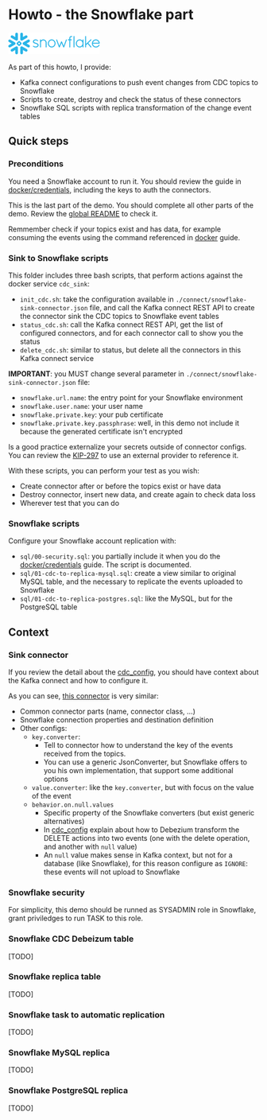 # Howto - the Snowflake part 

![Snowflake-logo](../.images/Snowflake_Logo.svg.png)

As part of this howto, I provide:

- Kafka connect configurations to push event changes from CDC topics to Snowflake
- Scripts to create, destroy and check the status of these connectors
- Snowflake SQL scripts with replica transformation of the change event tables

## Quick steps

### Preconditions

You need a Snowflake account to run it. You should review the guide in [docker/credentials],
including the keys to auth the connectors.

This is the last part of the demo. You should complete all other parts of the demo. 
Review the [global README](../README.md) to check it.

Remmember check if your topics exist and has data, for example consuming the events using the command referenced in 
[docker](../docker/README.md) guide.

### Sink to Snowflake scripts

This folder includes three bash scripts, that perform actions against the docker service `cdc_sink`:

- `init_cdc.sh`: take the configuration available in `./connect/snowflake-sink-connector.json` file, and call
    the Kafka connect REST API to create the connector sink the CDC topics to Snowflake event tables
- `status_cdc.sh`: call the Kafka connect REST API, get the list of configured 
    connectors, and for each connector call to show you the status
- `delete_cdc.sh`: similar to status, but delete all the connectors in this 
    Kafka connect service

**IMPORTANT**: you MUST change several parameter in `./connect/snowflake-sink-connector.json` file:
- `snowflake.url.name`: the entry point for your Snowflake environment
- `snowflake.user.name`: your user name
- `snowflake.private.key`: your pub certificate
- `snowflake.private.key.passphrase`: well, in this demo not include it because the generated certificate isn't encrypted

Is a good practice externalize your secrets outside of connector configs. You can review the [KIP-297] to use
an external provider to reference it.

With these scripts, you can perform your test as you wish:

- Create connector after or before the topics exist or have data
- Destroy connector, insert new data, and create again to check data loss
- Wherever test that you can do

### Snowflake scripts

Configure your Snowflake account replication with:

- `sql/00-security.sql`: you partially include it when you do the [docker/credentials] guide. The script is documented.
- `sql/01-cdc-to-replica-mysql.sql`: create a view similar to original MySQL table, and the necessary to replicate 
    the events uploaded to Snowflake
- `sql/01-cdc-to-replica-postgres.sql`: like the MySQL, but for the PostgreSQL table

## Context

### Sink connector

If you review the detail about the [cdc_config](../cdc_config/README.md), you should have context about the Kafka connect
and how to configure it.

As you can see, [this connector](./connect/snowflake-sink-connector.json) is very similar:
- Common connector parts (name, connector class, ...)
- Snowflake connection properties and destination definition
- Other configs:
   - `key.converter`: 
      - Tell to connector how to understand the key of the events received from the topics. 
      - You can use a generic JsonConverter, but Snowflake offers to you his own implementation, that support some additional options
   - `value.converter`: like the `key.converter`, but with focus on the value of the event
   - `behavior.on.null.values`
      - Specific property of the Snowflake converters (but exist generic alternatives)
      - In [cdc_config](../cdc_config/README.md) explain about how to Debezium transform the DELETE actions 
        into two events (one with the delete operation, and another with `null` value)
      - An `null` value makes sense in Kafka context, but not for a database (like Snowflake), for this reason configure as `IGNORE`: 
        these events will not upload to Snowflake

### Snowflake security

For simplicity, this demo should be runned as SYSADMIN role in Snowflake, grant priviledges to run TASK to this role.

### Snowflake CDC Debeizum table

[TODO]

### Snowflake replica table

[TODO]

### Snowflake task to automatic replication

[TODO]

### Snowflake MySQL replica

[TODO]

### Snowflake PostgreSQL replica

[TODO]


[docker/credentials]: ../docker/credentials
[KIP-297]: https://cwiki.apache.org/confluence/display/KAFKA/KIP-297%3A+Externalizing+Secrets+for+Connect+Configurations